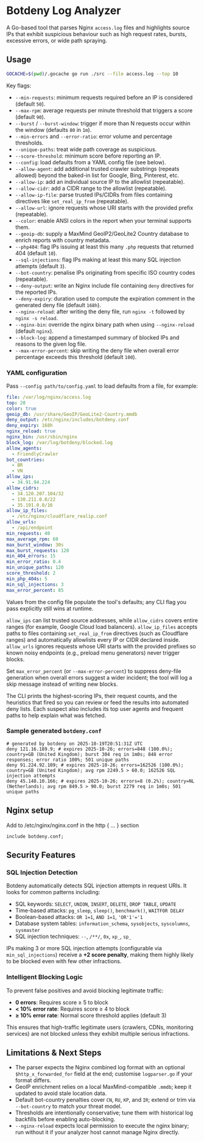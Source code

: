 # Botdeny Log Analyzer

A Go-based tool that parses Nginx `access.log` files and highlights source IPs that exhibit suspicious behaviour such as high request rates, bursts, excessive errors, or wide path spraying.

## Usage

```bash
GOCACHE=$(pwd)/.gocache go run ./src --file access.log --top 10
```

Key flags:

- `--min-requests`: minimum requests required before an IP is considered (default `50`).
- `--max-rpm`: average requests per minute threshold that triggers a score (default `90`).
- `--burst` / `--burst-window`: trigger if more than N requests occur within the window (defaults `80` in `1m`).
- `--min-errors` and `--error-ratio`: error volume and percentage thresholds.
- `--unique-paths`: treat wide path coverage as suspicious.
- `--score-threshold`: minimum score before reporting an IP.
- `--config`: load defaults from a YAML config file (see below).
- `--allow-agent`: add additional trusted crawler substrings (repeats allowed) beyond the baked-in list for Google, Bing, Pinterest, etc.
- `--allow-ip`: add an individual source IP to the allowlist (repeatable).
- `--allow-cidr`: add a CIDR range to the allowlist (repeatable).
- `--allow-ip-file`: parse trusted IPs/CIDRs from files containing directives like `set_real_ip_from` (repeatable).
- `--allow-url`: ignore requests whose URI starts with the provided prefix (repeatable).
- `--color`: enable ANSI colors in the report when your terminal supports them.
- `--geoip-db`: supply a MaxMind GeoIP2/GeoLite2 Country database to enrich reports with country metadata.
- `--php404`: flag IPs issuing at least this many `.php` requests that returned 404 (default `10`).
- `--sql-injections`: flag IPs making at least this many SQL injection attempts (default `3`).
- `--bot-country`: penalise IPs originating from specific ISO country codes (repeatable).
- `--deny-output`: write an Nginx include file containing `deny` directives for the reported IPs.
- `--deny-expiry`: duration used to compute the expiration comment in the generated deny file (default `168h`).
- `--nginx-reload`: after writing the deny file, run `nginx -t` followed by `nginx -s reload`.
- `--nginx-bin`: override the nginx binary path when using `--nginx-reload` (default `nginx`).
- `--block-log`: append a timestamped summary of blocked IPs and reasons to the given log file.
- `--max-error-percent`: skip writing the deny file when overall error percentage exceeds this threshold (default `100`).

### YAML configuration

Pass `--config path/to/config.yaml` to load defaults from a file, for example:

```yaml
file: /var/log/nginx/access.log
top: 20
color: true
geoip_db: /usr/share/GeoIP/GeoLite2-Country.mmdb
deny_output: /etc/nginx/includes/botdeny.conf
deny_expiry: 168h
nginx_reload: true
nginx_bin: /usr/sbin/nginx
block_log: /var/log/botdeny/blocked.log
allow_agents:
  - FriendlyCrawler
bot_countries:
  - BR
  - VN
allow_ips:
  - 34.91.94.224
allow_cidrs:
  - 34.120.207.104/32
  - 130.211.0.0/22
  - 35.191.0.0/16
allow_ip_files:
  - /etc/nginx/cloudflare_realip.conf
allow_urls:
  - /api/endpoint
min_requests: 40
max_average_rpm: 60
max_burst_window: 30s
max_burst_requests: 120
min_404_errors: 15
min_error_ratio: 0.4
min_unique_paths: 120
score_threshold: 2
min_php_404s: 5
min_sql_injections: 3
max_error_percent: 85
```

Values from the config file populate the tool's defaults; any CLI flag you pass explicitly still wins at runtime.

`allow_ips` can list trusted source addresses, while `allow_cidrs` covers entire ranges (for example, Google Cloud load balancers). `allow_ip_files` accepts paths to files containing `set_real_ip_from` directives (such as Cloudflare ranges) and automatically allowlists every IP or CIDR declared inside. `allow_urls` ignores requests whose URI starts with the provided prefixes so known noisy endpoints (e.g., preload menu generators) never trigger blocks.

Set `max_error_percent` (or `--max-error-percent`) to suppress deny-file generation when overall errors suggest a wider incident; the tool will log a skip message instead of writing new blocks.

The CLI prints the highest-scoring IPs, their request counts, and the heuristics that fired so you can review or feed the results into automated deny lists.
Each suspect also includes its top user agents and frequent paths to help explain what was fetched.

### Sample generated `botdeny.conf`

```
# generated by botdeny on 2025-10-19T20:51:31Z UTC
deny 121.16.189.9; # expires 2025-10-26; errors=848 (100.0%); country=GB (United Kingdom); burst 304 req in 1m0s; 848 error responses; error ratio 100%; 501 unique paths
deny 91.224.92.109; # expires 2025-10-26; errors=162526 (100.0%); country=GB (United Kingdom); avg rpm 2249.5 > 60.0; 162526 SQL injection attempts
deny 45.148.10.166; # expires 2025-10-26; errors=8 (0.2%); country=NL (Netherlands); avg rpm 849.5 > 90.0; burst 2279 req in 1m0s; 501 unique paths
```


## Nginx setup

Add to /etc/nginx/nginx.conf in the http { ... } section
```
include botdeny.conf;
```


## Security Features

### SQL Injection Detection
Botdeny automatically detects SQL injection attempts in request URIs. It looks for common patterns including:
- SQL keywords: `SELECT`, `UNION`, `INSERT`, `DELETE`, `DROP TABLE`, `UPDATE`
- Time-based attacks: `pg_sleep`, `sleep()`, `benchmark()`, `WAITFOR DELAY`
- Boolean-based attacks: `OR 1=1`, `AND 1=1`, `'OR'1'='1`
- Database system tables: `information_schema`, `sysobjects`, `syscolumns`, `sysmaster`
- SQL injection techniques: `--`, `/**/`, `0x`, `xp_`, `sp_`

IPs making 3 or more SQL injection attempts (configurable via `min_sql_injections`) receive a **+2 score penalty**, making them highly likely to be blocked even with few other infractions.

### Intelligent Blocking Logic
To prevent false positives and avoid blocking legitimate traffic:
- **0 errors**: Requires score ≥ 5 to block
- **< 10% error rate**: Requires score ≥ 4 to block
- **≥ 10% error rate**: Normal score threshold applies (default 3)

This ensures that high-traffic legitimate users (crawlers, CDNs, monitoring services) are not blocked unless they exhibit multiple serious infractions.

## Limitations & Next Steps

- The parser expects the Nginx combined log format with an optional `$http_x_forwarded_for` field at the end; customise `logparser.go` if your format differs.
- GeoIP enrichment relies on a local MaxMind-compatible `.mmdb`; keep it updated to avoid stale location data.
- Default bot-country penalties cover `CN`, `RU`, `KP`, and `IR`; extend or trim via `--bot-country` to match your threat model.
- Thresholds are intentionally conservative; tune them with historical log backfills before enabling auto-blocking.
- `--nginx-reload` expects local permission to execute the nginx binary; run without it if your analyzer host cannot manage Nginx directly.
